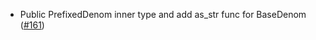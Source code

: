 - Public PrefixedDenom inner type and add as_str func for BaseDenom
  ([#161](https://github.com/cosmos/ibc-rs/issues/161))
